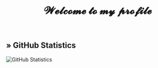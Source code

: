 <h1 align="center">𝓦𝓮𝓵𝓬𝓸𝓶𝓮 𝓽𝓸 𝓶𝔂 𝓹𝓻𝓸𝓯𝓲𝓵𝓮</h1>
<br>

## » GitHub Statistics
![GitHub Statistics](https://github-readme-stats.vercel.app/api?username=xsamivs&show_icons=true&theme=dark)
